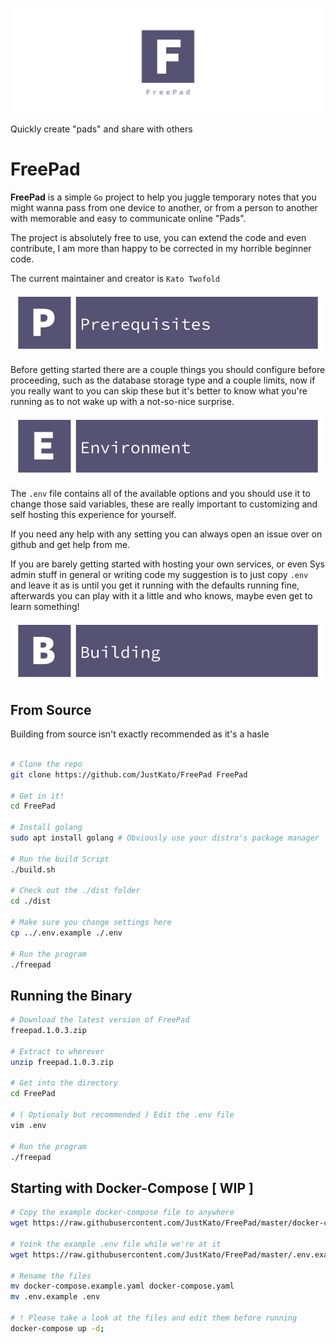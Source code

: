 ![Gopher](./dist/static/img/twitter_header_photo_2.png)

Quickly create "pads" and share with others

# **FreePad**
**FreePad** is a simple `Go` project to help you juggle temporary notes that you might wanna pass from one device to another, or from a person to another with memorable and easy to communicate online "Pads".

The project is absolutely free to use, you can extend the code and even contribute, I am more than happy to be corrected in my horrible beginner code.

The current maintainer and creator is `Kato Twofold`

![Gopher](./dist/static/img/banner_prerequisites.png)

Before getting started there are a couple things you should configure before proceeding, such as the database storage type and a couple limits, now if you really want to you can skip these but it's better to know what you're running as to not wake up with a not-so-nice surprise.

![Gopher](./dist/static/img/banner_environment.png)

The `.env` file contains all of the available options and you should use it to change those said variables, these are really important to customizing and self hosting this experience for yourself.

If you need any help with any setting you can always open an issue over on github and get help from me.

If you are barely getting started with hosting your own services, or even Sys admin stuff in general or writing code my suggestion is to just copy `.env` and leave it as is until you get it running with the defaults running fine, afterwards you can play with it a little and who knows, maybe even get to learn something!

![Gopher](./dist/static/img/banner_building.png)


## From Source
Building from source isn't exactly recommended as it's a hasle 
```bash

# Clone the repo
git clone https://github.com/JustKato/FreePad FreePad

# Get in it!
cd FreePad

# Install golang
sudo apt install golang # Obviously use your distro's package manager

# Run the build Script
./build.sh

# Check out the ./dist folder
cd ./dist

# Make sure you change settings here
cp ../.env.example ./.env

# Run the program
./freepad

```

## Running the Binary
```bash
# Download the latest version of FreePad
freepad.1.0.3.zip

# Extract to wherever
unzip freepad.1.0.3.zip

# Get into the directory
cd FreePad

# ( Optionaly but recommended ) Edit the .env file
vim .env

# Run the program
./freepad

```

## Starting with Docker-Compose [ WIP ]
```bash
# Copy the example docker-compose file to anywhere
wget https://raw.githubusercontent.com/JustKato/FreePad/master/docker-compose.example.yaml

# Yoink the example .env file while we're at it
wget https://raw.githubusercontent.com/JustKato/FreePad/master/.env.example

# Rename the files
mv docker-compose.example.yaml docker-compose.yaml
mv .env.example .env

# ! Please take a look at the files and edit them before running
docker-compose up -d;
```